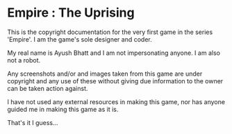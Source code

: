 # Empire : The Uprising
This is the copyright documentation for the very first game in the series 'Empire'. I am the game's sole designer and coder.

My real name is Ayush Bhatt and I am not impersonating anyone. I am also not a robot.

Any screenshots and/or and images taken from this game are under copyright and any use of these without giving due information to the owner can be taken action against.

I have not used any external resources in making this game, nor has anyone guided me in making this game as it is.

That's it I guess...

